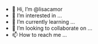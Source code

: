 - 👋 Hi, I’m @lisacamor
- 👀 I’m interested in ...
- 🌱 I’m currently learning ...
- 💞️ I’m looking to collaborate on ...
- 📫 How to reach me ...

<!---
lisacamor/lisacamor is a ✨ special ✨ repository because its `README.md` (this file) appears on your GitHub profile.
You can click the Preview link to take a look at your changes.
--->
